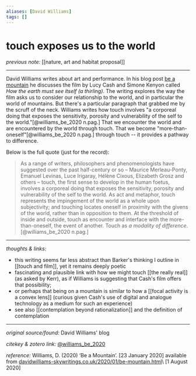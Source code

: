 ```yaml
---
aliases: [David Williams]
tags: []
---
```


# touch exposes us to the world

_previous note:_ [[nature, art and habitat proposal]]

---

David Williams writes about art and performance. In his blog post [be a mountain](https://www.davidwilliams-skywritings.co.uk/2020/01/be-mountain.html) he discusses the film by Lucy Cash and Simone Kenyon called _How the earth must see itself (a thirling)_. The writing explores the way the film asks us to consider our relationship to the world, and in particular the world of mountains. But there's a particular paragraph that grabbed me by the scruff of the neck. Williams writes how touch involves "a corporeal doing that exposes the sensitivity, porosity and vulnerability of the self to the world."[@williams_be_2020 n.pag.] That we encounter the world and are encountered by the world through touch. That we become "more-than-oneself"[@williams_be_2020 n.pag.] through touch -- it provides a pathway to difference.

Below is the full quote (just for the record):

>As a range of writers, philosophers and phenomenologists have suggested over the past half-century or so – Maurice Merleau-Ponty, Emanuel Levinas, Luce Irigaray, Hélène Cixous, Elizabeth Grosz and others – touch, the first sense to develop in the human foetus, involves a corporeal doing that exposes the sensitivity, porosity and vulnerability of the self to the world. As act and metaphor, touch represents the impingement of the world as a whole upon subjectivity; and touching locates oneself in proximity with the givens of the world, rather than in opposition to them. At the threshold of inside and outside, touch as encounter and interface with the more-than-oneself, the event of another. Touch as _a modality of difference_.[@williams_be_2020 n.pag.]

---

_thoughts & links:_

- this writing seems far less abstract than Barker's thinking I outline in [[touch and film]], yet it remains deeply poetic
- fascinating and plausible link with how we might touch [[the really real]] (as asked by Kerr), as if Williams is suggesting that Cash's film offers that possibility; 
- or perhaps that being on a mountain is similar to how a [[focal activity is a convex lens]] (curious given Cash's use of digital and analogue technology as a medium for such an experience)
- see also [[contemplation beyond rationalization]] and the definition of contemplation

---

_original source/found:_ David Williams' blog

_citekey & zotero link:_ [@williams_be_2020](zotero://select/items/1_6CKXY6MN)

_reference:_ Williams, D. (2020) ‘Be a Mountain’. \[23 January 2020\] available from [davidwilliams-skywritings.co.uk/2020/01/be-mountain.html](https://www.davidwilliams-skywritings.co.uk/2020/01/be-mountain.html)\ \[1 August 2020\]


